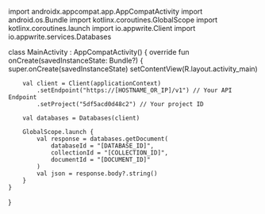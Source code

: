 import androidx.appcompat.app.AppCompatActivity
import android.os.Bundle
import kotlinx.coroutines.GlobalScope
import kotlinx.coroutines.launch
import io.appwrite.Client
import io.appwrite.services.Databases

class MainActivity : AppCompatActivity() {
    override fun onCreate(savedInstanceState: Bundle?) {
        super.onCreate(savedInstanceState)
        setContentView(R.layout.activity_main)

        val client = Client(applicationContext)
            .setEndpoint("https://[HOSTNAME_OR_IP]/v1") // Your API Endpoint
            .setProject("5df5acd0d48c2") // Your project ID

        val databases = Databases(client)

        GlobalScope.launch {
            val response = databases.getDocument(
                databaseId = "[DATABASE_ID]",
                collectionId = "[COLLECTION_ID]",
                documentId = "[DOCUMENT_ID]"
            )
            val json = response.body?.string()        
        }
    }
}